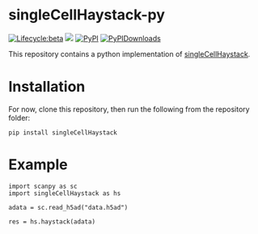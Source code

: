 singleCellHaystack-py
=====================

[![Lifecycle:beta](https://img.shields.io/badge/lifecycle-beta-orange.svg)]()
[![](https://github.com/ddiez/singleCellHaystack-py/actions/workflows/python-package.yml/badge.svg)](https://github.com/ddiez/singleCellHaystack-py/actions/workflows/python-package.yml)
[![PyPI](https://img.shields.io/pypi/v/singleCellHaystack?logo=PyPI)](https://pypi.org/project/singleCellHaystack)
[![PyPIDownloads](https://pepy.tech/badge/singleCellHaystack)](https://pepy.tech/project/singleCellHaystack)

This repository contains a python implementation of [singleCellHaystack](https://github.com/alexisvdb/singleCellHaystack).

# Installation

For now, clone this repository, then run the following from the repository folder:

```
pip install singleCellHaystack
```

# Example

```{python}
import scanpy as sc
import singleCellHaystack as hs

adata = sc.read_h5ad("data.h5ad")

res = hs.haystack(adata)
```
